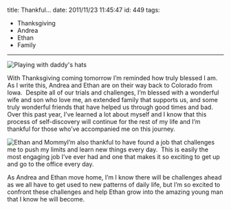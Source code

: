 title: Thankful...
date: 2011/11/23 11:45:47
id: 449
tags:
- Thanksgiving
- Andrea
- Ethan
- Family
---
![Playing with daddy's hats](http://www.s-church.net/journal_images/Windows-Live-Writer/Thankful_A26A/IMG_9427_1.jpg "Playing with daddy's hats")

With Thanksgiving coming tomorrow I’m reminded how truly blessed I am.  As I write this, Andrea and Ethan are on their way back to Colorado from Iowa.  Despite all of our trials and challenges, I’m blessed with a wonderful wife and son who love me, an extended family that supports us, and some truly wonderful friends that have helped us through good times and bad.  Over this past year, I’ve learned a lot about myself and I know that this process of self-discovery will continue for the rest of my life and I’m thankful for those who’ve accompanied me on this journey.

![Ethan and Mommy](http://www.s-church.net/journal_images/Windows-Live-Writer/Thankful_A26A/IMG_5376_1.jpg "Ethan and Mommy")I’m also thankful to have found a job that challenges me to push my limits and learn new things every day.  This is easily the most engaging job I’ve ever had and one that makes it so exciting to get up and go to the office every day.

As Andrea and Ethan move home, I’m I know there will be challenges ahead as we all have to get used to new patterns of daily life, but I’m so excited to confront these challenges and help Ethan grow into the amazing young man that I know he will become.